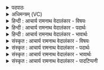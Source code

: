 <details><summary>पदपाठः</summary>

ए꣣ना꣢। वः꣣। अग्नि꣢म्। न꣡म꣢꣯सा। ऊ꣣र्जः꣢। न꣡पा꣢꣯तम्। आ। हु꣣वे। प्रिय꣢म्। चे꣡ति꣢꣯ष्ठम्। अरति꣢म्। स्व꣣ध्वर꣢म्। सु꣣। अध्वर꣢म्। वि꣡श्व꣢꣯स्य। दू꣣त꣢म्। अ꣣मृ꣡त꣢म्। अ꣣। मृ꣡त꣢꣯म्। ७४९।
</details>

<details><summary>अधिमन्त्रम् (VC)</summary>

- अग्निः
- वसिष्ठो मैत्रावरुणिः
- प्रगाथः(विषमा बृहती, समा सतोबृहती)
- मध्यमः
</details>

<details><summary>हिन्दी : आचार्य रामनाथ वेदालंकार - विषयः</summary>

प्रथम ऋचा की व्याख्या पूर्वार्चिक में क्रमाङ्क ४५ पर परमात्मा के विषय में की जा चुकी है। यहाँ अग्निहोत्र का विषय वर्णित करते हैं।
</details>

<details><summary>हिन्दी : आचार्य रामनाथ वेदालंकार - पदार्थः</summary>

पदार्थान्वयभाषाः -  हे साथियो!मैं(ऊर्जः नपातम्)बल और प्राणशक्ति को बढ़ानेवाले, (प्रियम्)प्रिय, (चेतिष्ठम्)अतिशय जागरूक करनेवाले, (अरतिम्)गतिशील, (स्वध्वरम्)उत्कृष्ट यज्ञ जिससे चलता है ऐसे, (विश्वस्य दूतम्)सब यजमानों के लिए दूत का कार्य करनेवाले,अर्थात् दूत जैसे संदेश लाने और ले जाने में दोनों पक्षों के बीच में माध्यम बनता है,वैसे ही होमे हुए पदार्थ को सूक्ष्म करके उसके सुगन्ध को सब जगह फैलाने में माध्यम बननेवाले, (अमृतम्)सब पदार्थों में अव्यक्त रूप से स्थित होने के कारण अमर(अग्निम्)यज्ञाग्नि में(वः)तुम्हारे व अपने हित के लिए(एना)इस प्रत्यक्ष दिखाई देनेवाले(नमसा)श्रद्धाभाव से वा अन्नादि की हवि से(आहुवे)आहुति देता हूँ ॥१॥
</details>

<details><summary>हिन्दी : आचार्य रामनाथ वेदालंकार - भावार्थः</summary>

भावार्थभाषाः -  अग्निहोत्र से जैसे जल,वायु आदि की शुद्धि होती है,वैसे ही अन्तःकरण की भी शुद्धि होती है तथा शारीरिक बल,आत्मबल,प्राणशक्ति,जागरूकता और त्यागभावना की उपलब्धि होती है ॥१॥
</details>

<details><summary>संस्कृत : आचार्य रामनाथ वेदालंकार - विषयः</summary>

तत्र प्रथमा ऋक् पूर्वार्चिके ४५ क्रमाङ्के परमात्मविषये व्याख्याता। अत्राग्निहोत्रविषय उच्यते।
</details>

<details><summary>संस्कृत : आचार्य रामनाथ वेदालंकार - पदार्थः</summary>

पदार्थान्वयभाषाः -  हे सखायः!अहम्(ऊर्जोनपातम्)बलस्य प्राणशक्तेश्च न पातयितारम्,वर्द्धकमिति यावत्, (प्रियम्)प्रेमार्हम्, (चेतिष्ठम्)अतिशयेन चेतयितारम्, (अरतिम्)गतिशीलम्, (स्वध्वरम्)शोभनः अध्वरः यज्ञः येन तम्(विश्वस्य दूतम्)सर्वस्यापि यजमानजनस्य दौत्यमिवाचरन्तम्,यथा दूतो वार्ताहरणे उभयोः पक्षयोः माध्यमं जायते तथैव योऽग्निर्हुतं द्रव्यं सूक्ष्मीकृत्य तत्सुगन्धस्य सर्वत्र प्रसारणे माध्यमं भवतीति कृत्वा तस्य दूतत्वमुक्तम्, (अमृतम्)सर्वेषु पदार्थेष्वव्यक्ततयाऽवस्थानाद् अमरणधर्माणम्(अग्निम्)यज्ञाग्निम्(वः)युष्मभ्यम्,अस्मभ्यं चेत्यपि द्योत्यते,युष्मदस्मद्धितायेति भावः(एना)एनेन प्रत्यक्षं दृश्यमानेन(नमसा)श्रद्धाभावेन,अन्नादिहविषा वा।[नमः इत्यन्ननामसु पठितम्।] (आहुवे)आजुहोमि! [हु दानादनयोः,जुहोत्यादिः,छान्दसः शपः श्लोरभावः]॥१॥१
</details>

<details><summary>संस्कृत : आचार्य रामनाथ वेदालंकार - भावार्थः</summary>

भावार्थभाषाः -  अग्निहोत्रेण यथा जलवाय्वादिकस्य शुद्धिर्जायते तथैवान्तःकरणस्यापि शुद्धिर्भवति,देहात्मबलं प्राणशक्तिजागरूकता त्यागभावना चापि प्राप्यते ॥१॥
</details>

<details><summary>संस्कृत : आचार्य रामनाथ वेदालंकार - पादटिप्पनी</summary>

टिप्पणी:   २. ऋ० ७।१६।१, य० १५।३२, साम० ४५। १. मन्त्र एष दयानन्दर्षिणा ऋग्भाष्ये राजप्रजाविषये यजुर्भाष्ये च विद्युद्विद्याविषये व्याख्यातः
</details>